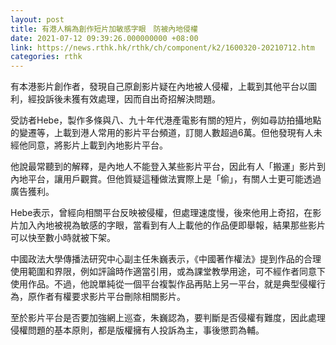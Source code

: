 ```yaml
---
layout: post
title: 有港人稱為創作短片加敏感字眼　防被內地侵權
date: 2021-07-12 09:39:26.000000000 +08:00
link: https://news.rthk.hk/rthk/ch/component/k2/1600320-20210712.htm
categories: rthk
---
```


有本港影片創作者，發現自己原創影片疑在內地被人侵權，上載到其他平台以圖利，經投訴後未獲有效處理，因而自出奇招解決問題。

受訪者Hebe，製作多條與八、九十年代港產電影有關的短片，例如尋訪拍攝地點的變遷等，上載到港人常用的影片平台頻道，訂閱人數超過6萬。但他發現有人未經他同意，將影片上載到內地影片平台。

他說最常聽到的解釋，是內地人不能登入某些影片平台，因此有人「搬運」影片到內地平台，讓用戶觀賞。但他質疑這種做法實際上是「偷」，有關人士更可能透過廣告獲利。

Hebe表示，曾經向相關平台反映被侵權，但處理速度慢，後來他用上奇招，在影片加入內地被視為敏感的字眼，當看到有人上載他的作品便即舉報，結果那些影片可以快至數小時就被下架。

中國政法大學傳播法研究中心副主任朱巍表示，《中國著作權法》提到作品的合理使用範圍和界限，例如評論時作適當引用，或為課堂教學用途，可不經作者同意下使用作品。不過，他說單純從一個平台複製作品再貼上另一平台，就是典型侵權行為，原作者有權要求影片平台刪除相關影片。

至於影片平台是否要加強網上巡查，朱巍認為，要判斷是否侵權有難度，因此處理侵權問題的基本原則，都是版權擁有人投訴為主，事後懲罰為輔。
